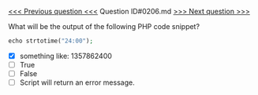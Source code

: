[<<< Previous question <<<](0205.md)  Question ID#0206.md  [>>> Next question >>>](0207.md) 

What will be the output of the following PHP code snippet?

```php
echo strtotime("24:00");
```

- [x] something like: 1357862400
- [ ] True
- [ ] False
- [ ] Script will return an error message.
